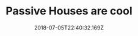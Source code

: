 ---
title: Passive Houses are cool
date: "2018-07-05T22:40:32.169Z"
description: "Jemma Beale’s eventual prosecution for a series of false allegations of sexual assault and rape reveals gender feminism’s powerful grip on UK politics, and on its criminal justice system."
topics: "passive house"
draft: false
---